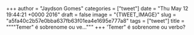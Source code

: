 
+++
author = "Jaydson Gomes"
categories = ["tweet"]
date = "Thu May 12 19:44:21 +0000 2016"
draft = false
image = "{TWEET_IMAGE}"
slug = "a5fa40c2b57e0bba637fb63f01ea4e1695e777a8"
tags = ["tweet"]
title = """"Temer" é sobrenome ou ve..."""
+++
'Temer" é sobrenome ou verbo?
